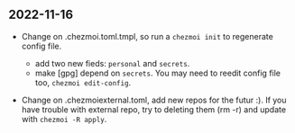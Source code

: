 ## 2022-11-16

+ Change on .chezmoi.toml.tmpl, so run a `chezmoi init` to regenerate config file.
  - add two new fieds: `personal` and `secrets`.
  - make [gpg] depend on `secrets`.
You may need to reedit config file too, `chezmoi edit-config`.

+ Change on .chezmoiexternal.toml, add new repos for the futur :).
If you have trouble with external repo, try to deleting them (rm -r) and update with `chezmoi -R apply`.
